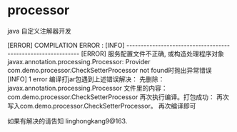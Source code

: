 # processor
java  自定义注解器开发


[ERROR] COMPILATION ERROR : 
[INFO] -------------------------------------------------------------
[ERROR] 服务配置文件不正确, 或构造处理程序对象javax.annotation.processing.Processor: Provider com.demo.processor.CheckSetterProcessor not found时抛出异常错误
[INFO] 1 error
编译打jar包遇到上述错误解决：
先删除：javax.annotation.processing.Processor  文件里的内容：com.demo.processor.CheckSetterProcessor
再次执行编译。打包成功：
再次写入com.demo.processor.CheckSetterProcessor。
再次编译即可

如果有解决的请告知 linghongkang9@163.
